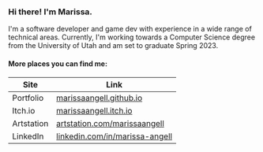 ### Hi there! I'm Marissa.

I'm a software developer and game dev with experience in a wide range of technical areas. Currently, I'm working towards a Computer Science degree from the University of Utah and am set to graduate Spring 2023. 

#### More places you can find me:

| Site      | Link                                                         |
| --------- | ------------------------------------------------------------ |
| Portfolio | [marissaangell.github.io](https://marissaangell.github.io/)  |
| Itch.io   | [marissaangell.itch.io](https://marissaangell.itch.io/)      |
| Artstation | [artstation.com/marissaangell](https://www.artstation.com/marissaangell) |
| LinkedIn  | [linkedin.com/in/marissa-angell](https://www.linkedin.com/in/marissa-angell/) |

